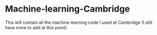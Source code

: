 # Machine-learning-Cambridge

This will contain all the machine learning code I used at Cambridge (I still have more to add at this point)
